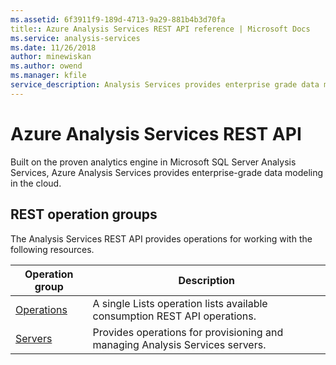```yaml
---
ms.assetid: 6f3911f9-189d-4713-9a29-881b4b3d70fa
title:: Azure Analysis Services REST API reference | Microsoft Docs
ms.service: analysis-services
ms.date: 11/26/2018
author: minewiskan
ms.author: owend
ms.manager: kfile
service_description: Analysis Services provides enterprise grade data modeling in the Azure.
---
```


# Azure Analysis Services REST API

Built on the proven analytics engine in Microsoft SQL Server Analysis Services, Azure Analysis Services provides enterprise-grade data modeling in the cloud.

## REST operation groups

The Analysis Services REST API provides operations for working with the following resources.

| Operation group               | Description                                                                             |
|-------------------------------|-----------------------------------------------------------------------------------------|
| [Operations](xref:management.azure.com.analysisservices.operations)| A single Lists operation lists available consumption REST API operations.|
| [Servers](xref:management.azure.com.analysisservices.servers) | Provides operations for provisioning and managing Analysis Services servers. |
